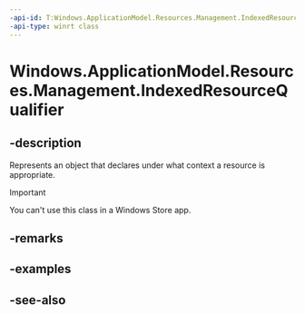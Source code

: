 ----api-id: T:Windows.ApplicationModel.Resources.Management.IndexedResourceQualifier
-api-type: winrt class
---<!-- Class syntax.public class IndexedResourceQualifier : Windows.ApplicationModel.Resources.Management.IIndexedResourceQualifier--># Windows.ApplicationModel.Resources.Management.IndexedResourceQualifier## -descriptionRepresents an object that declares under what context a resource is appropriate.> [!IMPORTANT]> You can't use this class in a Windows Store app.## -remarks## -examples## -see-also
